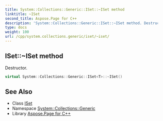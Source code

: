 ```yaml
---
title: System::Collections::Generic::ISet::~ISet method
linktitle: ~ISet
second_title: Aspose.Page for C++
description: 'System::Collections::Generic::ISet::~ISet method. Destructor in C++.'
type: docs
weight: 100
url: /cpp/system.collections.generic/iset/~iset/
---
```

## ISet::~ISet method


Destructor.

```cpp
virtual System::Collections::Generic::ISet<T>::~ISet()
```

## See Also

* Class [ISet](../)
* Namespace [System::Collections::Generic](../../)
* Library [Aspose.Page for C++](../../../)
